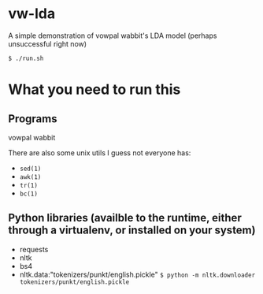 # vw-lda

A simple demonstration of vowpal wabbit's LDA model (perhaps unsuccessful right now)

`$ ./run.sh `

# What you need to run this
## Programs
vowpal wabbit 

There are also some unix utils I guess not everyone has:
- `sed(1)`
- `awk(1)`
- `tr(1)`
- `bc(1)`


## Python libraries (availble to the runtime, either through a virtualenv, or installed on your system)
- requests
- nltk
- bs4
- nltk.data:"tokenizers/punkt/english.pickle" 
`$ python -m nltk.downloader tokenizers/punkt/english.pickle`
